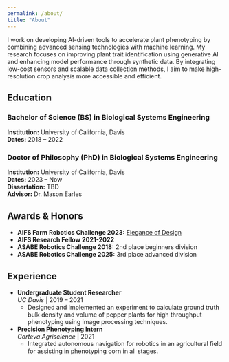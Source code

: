 ```yaml
---
permalink: /about/
title: "About"
---
```


I work on developing AI-driven tools to accelerate plant phenotyping by combining advanced sensing technologies with machine learning. My research focuses on improving plant trait identification using generative AI and enhancing model performance through synthetic data. By integrating low-cost sensors and scalable data collection methods, I aim to make high-resolution crop analysis more accessible and efficient.

## Education

### Bachelor of Science (BS) in Biological Systems Engineering
**Institution:** University of California, Davis \
**Dates:** 2018 – 2022 

### Doctor of Philosophy (PhD) in Biological Systems Engineering
**Institution:** University of California, Davis \
**Dates:** 2023 – Now \
**Dissertation:** TBD \
**Advisor:** Dr. Mason Earles

## Awards & Honors

- **AIFS Farm Robotics Challenge 2023:** [Elegance of Design](https://www.farmroboticschallenge.ai/2023)
- **AIFS Research Fellow 2021-2022**
- **ASABE Robotics Challenge 2018:** 2nd place beginners division
- **ASABE Robotics Challenge 2025:** 3rd place advanced division

## Experience
- **Undergraduate Student Researcher**  
  *UC Davis* | 2019 – 2021
  - Designed and implemented an experiment to calculate ground truth bulk density and volume of pepper plants for high throughput phenotyping using image processing techniques.
- **Precision Phenotyping Intern**  
  *Corteva Agriscience* | 2021
  - Integrated autonomous navigation for robotics in an agricultural field for assisting in phenotyping corn in all stages.
